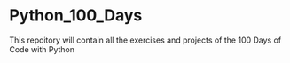 # Python_100_Days
This repoitory will contain all the exercises and projects of the 100 Days of Code with Python
